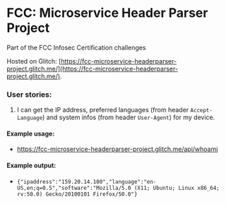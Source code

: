 # FCC: Microservice Header Parser Project

Part of the FCC Infosec Certification challenges

Hosted on Glitch: [https://fcc-microservice-headerparser-project.glitch.me/](https://fcc-microservice-headerparser-project.glitch.me/).

### User stories:
1. I can get the IP address, preferred languages (from header `Accept-Language`) and system infos (from header `User-Agent`) for my device.

#### Example usage:
* https://fcc-microservice-headerparser-project.glitch.me/api/whoami

#### Example output:
* `{"ipaddress":"159.20.14.100","language":"en-US,en;q=0.5","software":"Mozilla/5.0 (X11; Ubuntu; Linux x86_64; rv:50.0) Gecko/20100101 Firefox/50.0"}`
